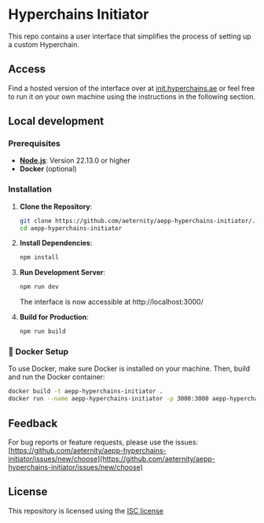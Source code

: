 # Hyperchains Initiator

This repo contains a user interface that simplifies the process of setting up a custom Hyperchain.

## Access

Find a hosted version of the interface over at [init.hyperchains.ae](https://init.hyperchains.ae/) or
feel free to run it on your own machine using the instructions in the following section.

## Local development

### Prerequisites

- **[Node.js](https://nodejs.org/en/download)**: Version 22.13.0 or higher
- **Docker** (optional)

### Installation

1. **Clone the Repository**:

    ```bash
    git clone https://github.com/aeternity/aepp-hyperchains-initiator/.git
    cd aepp-hyperchains-initiator
    ```

2. **Install Dependencies**:

    ```bash
    npm install
    ```

3. **Run Development Server**:

    ```bash
    npm run dev
    ```

    The interface is now accessible at http://localhost:3000/

4. **Build for Production**:
    ```bash
    npm run build
    ```

### 🐳 Docker Setup

To use Docker, make sure Docker is installed on your machine. Then, build and run the Docker container:

```bash
docker build -t aepp-hyperchains-initiator .
docker run --name aepp-hyperchains-initiator -p 3000:3000 aepp-hyperchains-initiator
```

## Feedback

For bug reports or feature requests, please use the issues: [https://github.com/aeternity/aepp-hyperchains-initiator/issues/new/choose](https://github.com/aeternity/aepp-hyperchains-initiator/issues/new/choose)

## License

This repository is licensed using the [ISC license](https://github.com/aeternity/aepp-hyperchains-initiator/blob/main/LICENSE.md)
